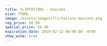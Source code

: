 ```yaml
---
title: FLIRTATIONS - moscato
size: 750ML
image: /assets/images/flirtations-moscato.png
reg_price: $8.99
special_price: $9.49
expiration_date: 2019-02-12 00:00:00 -0700
show_wine: true
---
```


